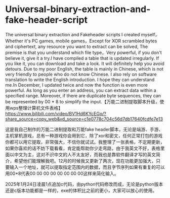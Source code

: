 # Universal-binary-extraction-and-fake-header-script
The universal binary extraction and Fakeheader scripts I created myself，Whether it's PC games, mobile games，Except for XOR scrambled bytes and ciphertext, any resource you want to extract can be solved, The premise is that you understand which file type，Very powerful, if you don't believe it, give it a try.I have compiled a table that is updated irregularly. If you like it, you can download and take a look. It will definitely help you avoid detours. Due to my poor English, the table is mainly in Chinese, which is not very friendly to people who do not know Chinese. I also rely on software translation to write the English introduction. I hope they can understand me.In December, I updated twice and now the function is even more powerful. As long as you enter an address, you can extract data within a specified range. Moreover, if there are duplicate byte sequences, they can be represented by 00 * 8 to simplify the input.【万能二进制提取脚本升级，使用wps整理计算机文件表格】 https://www.bilibili.com/video/BV1Hd6KYcEGo/?share_source=copy_web&vd_source=c1e0778c704c56d7db17640fcdfe7e13





这是我自己制作的万能二进制提取和万能fake header脚本，无论是端游、手游、主机掌机游戏，总有一种游戏你会用到它，除了xor和密文，任何正常打包的游戏你都可以用它提取，非常强大，不信你就试试。我整理了一张表格，不定期更新，如果你喜欢的话不妨下载看看，肯定能帮助你少走弯路，由于我英文不好，表格里面以中文为主，这对不识中文的人不太友好，而我也是靠软件翻译才写的英文简介，希望他们能理解我吧。12月的时候我又更新了两次，现在功能更加强大，只要输入一个地址，就可以提取指定范围内的数据，而且字节序列如果有重复的可以用00*8代表00 00 00 00 00 00 00 00这样来简化输入。



2025年1月24日凌晨1点追加c代码，由python代码修改而成，无论是python版本还是c版本功能都是一样的，exe的体积比之前的更小，大家可以放心的使用。

